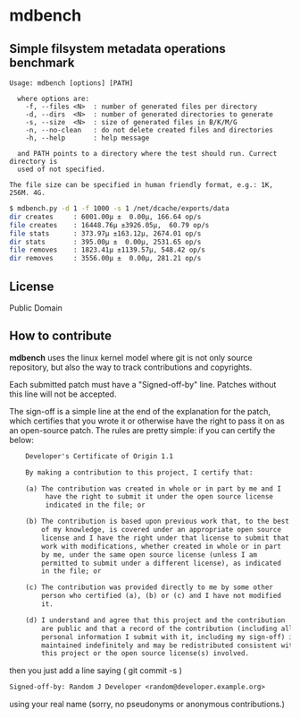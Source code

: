 mdbench
=======

Simple filsystem metadata operations benchmark
----------------------------------------------
```
Usage: mdbench [options] [PATH]

  where options are:
    -f, --files <N>  : number of generated files per directory
    -d, --dirs  <N>  : number of generated directories to generate
    -s, --size  <N>  : size of generated files in B/K/M/G
    -n, --no-clean   : do not delete created files and directories
    -h, --help       : help message

  and PATH points to a directory where the test should run. Currect directory is
  used of not specified.
  
The file size can be specified in human friendly format, e.g.: 1K, 256M. 4G.
```

```sh
$ mdbench.py -d 1 -f 1000 -s 1 /net/dcache/exports/data
dir creates     : 6001.00μ ±  0.00μ, 166.64 op/s
file creates    : 16448.76μ ±3926.05μ,  60.79 op/s
file stats      : 373.97μ ±163.12μ, 2674.01 op/s
dir stats       : 395.00μ ±  0.00μ, 2531.65 op/s
file removes    : 1823.41μ ±1139.57μ, 548.42 op/s
dir removes     : 3556.00μ ±  0.00μ, 281.21 op/s
```

License
-------

Public Domain

How to contribute
-----------------

**mdbench** uses the linux kernel model where git is not only source repository,
but also the way to track contributions and copyrights.

Each submitted patch must have a "Signed-off-by" line.  Patches without
this line will not be accepted.

The sign-off is a simple line at the end of the explanation for the
patch, which certifies that you wrote it or otherwise have the right to
pass it on as an open-source patch.  The rules are pretty simple: if you
can certify the below:

```txt
    Developer's Certificate of Origin 1.1

    By making a contribution to this project, I certify that:

    (a) The contribution was created in whole or in part by me and I
         have the right to submit it under the open source license
         indicated in the file; or

    (b) The contribution is based upon previous work that, to the best
        of my knowledge, is covered under an appropriate open source
        license and I have the right under that license to submit that
        work with modifications, whether created in whole or in part
        by me, under the same open source license (unless I am
        permitted to submit under a different license), as indicated
        in the file; or

    (c) The contribution was provided directly to me by some other
        person who certified (a), (b) or (c) and I have not modified
        it.

    (d) I understand and agree that this project and the contribution
        are public and that a record of the contribution (including all
        personal information I submit with it, including my sign-off) is
        maintained indefinitely and may be redistributed consistent with
        this project or the open source license(s) involved.
```

then you just add a line saying ( git commit -s )

```txt
Signed-off-by: Random J Developer <random@developer.example.org>
```

using your real name (sorry, no pseudonyms or anonymous contributions.)
